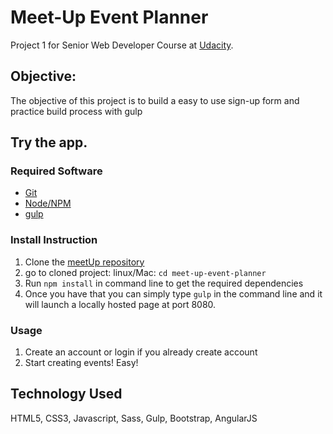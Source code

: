 # Meet-Up Event Planner
Project 1 for Senior Web Developer Course at [Udacity](https://www.udacity.com).

## Objective:
The objective of this project is to build a easy to use sign-up form and practice build process with gulp

## Try the app.

### Required Software
* [Git](https://git-scm.com/)
* [Node/NPM](https://nodejs.org/en/)
* [gulp](http://gulpjs.com/)

### Install Instruction
1. Clone the [meetUp repository](https://github.com/xian0831/meet-up-event-planner.git)
2. go to cloned project:
	linux/Mac: `cd meet-up-event-planner`
3. Run `npm install` in command line to get the required dependencies
4. Once you have that you can simply type `gulp` in the command line and it will launch a locally hosted page at port 8080.

### Usage
1. Create an account or login if you already create account
2. Start creating events! Easy!

## Technology Used
HTML5, CSS3, Javascript, Sass, Gulp, Bootstrap, AngularJS
